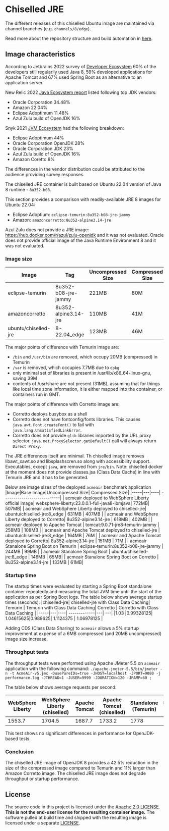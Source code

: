 # Chiselled JRE

The different releases of this chiselled Ubuntu image are maintained via
channel branches (e.g. `channels/8/edge`).

Read more about the repository structure and build automation in [here](<https://github.com/ubuntu-rocks/.github/blob/main/profile/README.md#-joining-the-ubuntu-rocks-project>).


## Image characteristics

According to Jetbrains 2022 survey of [Developer Ecosystem](https://www.jetbrains.com/lp/devecosystem-2022/java/) 60% of the developers still regularily used Java 8, 59% developed applications for Apache Tomcat and 67% used Spring Boot as an alternative to an application server.

New Relic 2022 [Java Ecosystem report](https://newrelic.com/resources/report/2022-state-of-java-ecosystem) listed following top JDK vendors:
 - Oracle Corporation 34.48%
 - Amazon 22.04%
 - Eclipse Adoptimum 11.48%
 - Azul Zulu build of OpenJDK 16%

Snyk 2021 [JVM Ecosystem](https://snyk.io/jvm-ecosystem-report-2021/) had the following breakdown:
 - Eclipse Adoptimum 44%
 - Oracle Corporation OpenJDK 28%
 - Oracle Corporation JDK 23%
 - Azul Zulu build of OpenJDK 16%
 - Amazon Coretto 8%

The differences in the vendor distribution could be attributed to the audience providing survey responses.

The chiselled JRE container is built based on Ubuntu 22.04 version of Java 8 runtime - `8u352-b08`.

This section provides a comparison with readily-available JRE 8 images for Ubuntu 22.04:
 - Eclipse Adoptium: `eclipse-temurin:8u352-b08-jre-jammy`
 - Amazon: `amazoncorretto:8u352-alpine3.14-jre`

Azul Zulu does not provide a JRE image: https://hub.docker.com/r/azul/zulu-openjdk and it was not evaluated.
Oracle does not provide official image of the Java Runtime Environment 8 and it was not evaluated.

### Image size

|Image|Tag|Uncompressed Size| Compressed Size|
|-----|---|----| ----------------------------|
| eclipse-temurin|8u352-b08-jre-jammy|221MB|80M|
| amazoncorretto| 8u352-alpine3.14-jre| 110MB | 41M|
| ubuntu/chiselled-jre|8-22.04_edge| 123MB|46M |


The major points of difference with Temurin image are:
- `/bin` and `/usr/bin` are removed, which occupy 20MB (compressed) in Temurin
- `/var` is removed, which occupies 7.7MB due to `dpkg`
- only minimal set of libraries is present in /usr/lib/x86_64-linux-gnu, saving 39M
- contents of /usr/share are not present (31MB), assuming that for things like local time zone information, it is either mapped into the container, or containers run in GMT.

The major points of difference with Corretto image are:
 - Corretto deploys busybox as a shell
 - Corretto does not have fontconfig/fonts libraries. This causes `java.awt.Font.createFont()` to fail with `java.lang.UnsatisfiedLinkError`.
 - Corretto does not provide `glib` libraries imported by the URL proxy selector. `java.net.ProxySelector.getDefault()` call will always return `Direct Proxy`.

The JRE differences itself are minimal. Th chiselled image removes libawt_xawt.so and libsplashscren.so along with accessibility support. Executables, except `java`, are removed from `jre/bin`.
Note: chiselled docker at the moment does not provide classes.jsa (Class Data Cache) in line with Temurin JRE and it has to be generated.

Below are image sizes of the deployed `acmeair` benchmark application
|Image|Base Image|Uncompressed Size| Compressed Size|
|-----|---|----| ----------------------------|
| acmeair deployed to WebSphere Liberty official image| websphere-liberty:23.0.0.1-full-java8-ibmjava| 772MB| 507MB|
| acmeair and WebSphere Liberty deployed to chiselled-jre| ubuntu/chiselled-jre:8_edge | 631MB | 407MB |
| acmeair and WebSphere Liberty deployed to Corretto| 8u352-alpine3.14-jre | 618MB | 402MB |
| acmeair deployed to Apache Tomcat | tomcat:9.0.71-jre8-temurin-jammy | 258MB | 108MB |
| acmeair and Apache Tomcat deployed to chiselled-jre | ubuntu/chiselled-jre:8_edge | 164MB | 76M |
| acmeair and Apache Tomcat deployed to Corretto| 8u352-alpine3.14-jre | 151MB | 71M |
| acmeair Stanalone Spring Boot on Temurin | eclipse-temurin:8u352-b08-jre-jammy | 244MB | 99MB |
| acmeair Stanalone Spring Boot | ubuntu/chiselled-jre:8_edge | 146MB | 65MB|
| acmeair Stanalone Spring Boot on Corretto | 8u352-alpine3.14-jre | 133MB | 61MB|

### Startup time

The startup times were evaluated by starting a Spring Boot standalone container repeatedly and measuring the total JVM time until the start of the application as per Spring Boot logs.
The table below shows average startup times (seconds):
|chiselled-jre| chiselled-jre with Class Data Caching| Temurin | Temurin with Class Data Caching| Corretto | Corretto with Class Data Caching |
|-----|---|----| -------------|---| ---|
|1.03 |0.99328125| 1.04615625|0.989625| 1.1124375 |  1.06978125 |

Adding CDS (Class Data Sharing) to `acmeair` allows a 5% startup improvement at expense of a 6MB compressed (and 20MB uncompressed) image size increase.

### Throughput tests

The throughput tests were performed using Apache JMeter 5.5 on `acmeair` application with the following command: ``./apache-jmeter-5.5/bin/jmeter -n -t AcmeAir-v5.jmx -DusePureIDs=true -JHOST=localhost -JPORT=9080 -j performance.log -JTHREAD=1 -JUSER=9999 -JDURATION=120 -JRAMP=60 ;``

The table below shows average requests per second:

| WebSphere Liberty | WebSphere Liberty (chiselled) | Apache Tomcat | Apache Tomcat (chiselled) | Standalone (Temurin) | Standalone (chiselled) |  Standalone (corretto) |
|-------------------|-------------------------------|---------------|-------------|---------|--------| ---|
| 1553.7 | 1704.5 | 1687.7 | 1733.2 | 1778 | 1773.6 | 1798 |

This test shows no significant differences in performance for OpenJDK-based tests.

### Conclusion

The chiselled JRE image of OpenJDK 8 provides a 42.5% reduction in the size of the compressed image compared to Temurin and 11% larger than Amazon Corretto image.
The chiselled JRE image does not degrade throughput or startup performance.

## License

The source code in this project is licensed under the [Apache 2.0 LICENSE](./LICENSE).
**This is not the end-user license for the resulting container image.**
The software pulled at build time and shipped with the resulting image is licensed under a separate [LICENSE](./chiselled-jre/LICENSE).